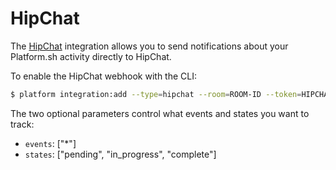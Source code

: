 # HipChat

The [HipChat](https://hipchat.com) integration allows you to send
notifications about your Platform.sh activity directly to HipChat.

To enable the HipChat webhook with the CLI:

```bash
$ platform integration:add --type=hipchat --room=ROOM-ID --token=HIPCHAT-TOKEN
```

The two optional parameters control what events and states you want to
track:

-   `events`: ["*"]
-   `states`: ["pending", "in_progress", "complete"]